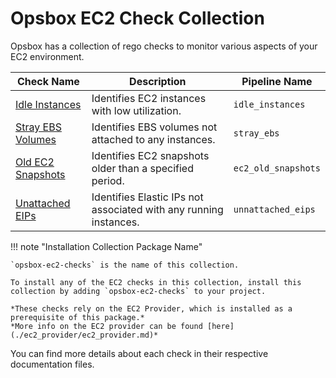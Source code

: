 # Opsbox EC2 Check Collection

Opsbox has a collection of rego checks to monitor various aspects of your EC2 environment.

| Check Name        | Description                                                        |  Pipeline Name       |
|-------------------|--------------------------------------------------------------------|----------------------------|
| [Idle Instances](./idle_instances.md)    | Identifies EC2 instances with low utilization.                     | `idle_instances` |
| [Stray EBS Volumes](./stray_ebs.md) | Identifies EBS volumes not attached to any instances.              | `stray_ebs` |
| [Old EC2 Snapshots](./ec2_old_snapshots.md) | Identifies EC2 snapshots older than a specified period.            | `ec2_old_snapshots` |
| [Unattached EIPs](./unattached_eips.md)   | Identifies Elastic IPs not associated with any running instances.  | `unnattached_eips` |

!!! note "Installation Collection Package Name"

    `opsbox-ec2-checks` is the name of this collection.

    To install any of the EC2 checks in this collection, install this collection by adding `opsbox-ec2-checks` to your project.

    *These checks rely on the EC2 Provider, which is installed as a prerequisite of this package.*
    *More info on the EC2 provider can be found [here](./ec2_provider/ec2_provider.md)*

You can find more details about each check in their respective documentation files.
